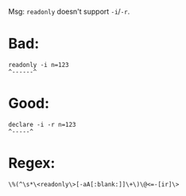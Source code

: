 Msg: `readonly` doesn't support `-i`/`-r`.

# Bad:

    readonly -i n=123
    ^------^

# Good:

    declare -i -r n=123
    ^-----^

# Regex:

    \%(^\s*\<readonly\>[-aA[:blank:]]\+\)\@<=-[ir]\>

